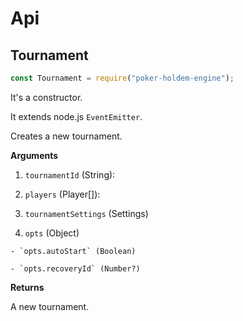 # Api

## Tournament

```js
const Tournament = require("poker-holdem-engine");
```

It's a constructor.

It extends node.js `EventEmitter`.

Creates a new tournament.

**Arguments**

  1. `tournamentId` (String):

  2. `players` (Player[]):
  
  3. `tournamentSettings` (Settings)

  4. `opts` (Object)

    - `opts.autoStart` (Boolean)

    - `opts.recoveryId` (Number?)

**Returns**

A new tournament.
